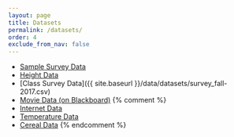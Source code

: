```yaml
---
layout: page
title: Datasets  
permalink: /datasets/
order: 4
exclude_from_nav: false 
---
```


* [Sample Survey Data](http://pastebin.com/raw/1csmBawE) 
* [Height Data](http://pastebin.com/raw/g7UdTFKG)
* [Class Survey Data]({{ site.baseurl }}/data/datasets/survey_fall-2017.csv)
* [Movie Data (on Blackboard)](https://ct-ecsu.blackboard.com/webapps/login/) 
{% comment %}
* [Internet Data](http://pastebin.com/raw/enxWu6R6)
* [Temperature Data](http://pastebin.com/raw/KZgkViBK)
* [Cereal Data](http://pastebin.com/raw/0G6DrHyC)
{% endcomment %}
